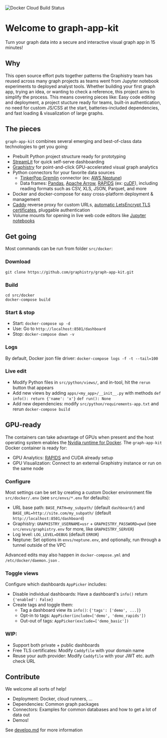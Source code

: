 ![Docker Cloud Build Status](https://img.shields.io/docker/cloud/build/graphistry/graph-app-kit-st)

# Welcome to graph-app-kit

Turn your graph data into a secure and interactive visual graph app in 15 minutes! 

## Why

This open source effort puts together patterns the Graphistry team has reused across many graph projects as teams went from Jupyter notebook experiments to deployed analyst tools. Whether building your first graph app, trying an idea,  or wanting to check a reference, this project aims to simplify the process. This means covering pieces like: Easy code editing and deployment, a project stucture ready for teams, built-in authentication, no need for custom JS/CSS at the start, batteries-included dependencies, and fast loading & visualization of large graphs.

## The pieces

`graph-app-kit` combines several emerging and best-of-class data technologies to get you going:

* Prebuilt Python project structure ready for prototyping
* [StreamLit](https://www.streamlit.io/) for quick self-serve dashboarding
* [Graphistry](https://www.graphistry.com/get-started) for point-and-click GPU-accelerated visual graph analytics
* Python connectors for your favorite data sources
   * [TinkerPop Gremlin](https://tinkerpop.apache.org/) connector (ex: [AWS Neptune](https://aws.amazon.com/neptune/))
   * Data frames: [Pandas](https://pandas.pydata.org/), [Apache Arrow](https://arrow.apache.org/), [RAPIDS](https://rapids.ai/) (ex: [cuDF](https://github.com/rapidsai/cudf)), including reading formats such as CSV, XLS, JSON, Parquet, and more
* Docker and docker-compose for easy cross-platform deployment & management
* [Caddy](https://caddyserver.com/) reverse proxy for custom URLs, [automatic LetsEncrypt TLS certificates](http://letsencrypt.org/), pluggable authentication
* Volume mounts for opening in live web code editors like [Jupyter notebooks](https://jupyter.org/)


## Get going

Most commands can be run from folder `src/docker`:

### Download

```
git clone https://github.com/graphistry/graph-app-kit.git
```

### Build

```
cd src/docker
docker-compose build
```

### Start & stop

* Start: `docker-compose up -d`
* Use: Go to `http://localhost:8501/dashboard`
* Stop: `docker-compose down -v`

### Logs

By default, Docker json file driver: `docker-compose logs -f -t --tail=100`

### Live edit

* Modify Python files in `src/python/views/`, and in-tool, hit the `rerun` button that appears
* Add new views by adding `apps/<my_app>/__init__.py` with methods `def info(): return {'name': 'x'}` `def run(): None`
* Add new dependencies: modify `src/python/requirements-app.txt` and rerun `docker-compose build`

## GPU-ready

The containers can take advantage of GPUs when present and the host operating system enables the [Nvidia runtime for Docker](https://github.com/NVIDIA/nvidia-docker). The `graph-app-kit` Docker container is ready for:

* GPU Analytics:  [RAPIDS](https://www.rapids.ai) and CUDA already setup
* GPU Visualization: Connect to an external Graphistry instance or run on the same node

### Configure

Most settings can be set by creating a custom Docker environment file `src/docker/.env` (see `src/envs/*.env` for defaults):

* URL base path: `BASE_PATH=my_subpath/` (default `dashboard/`) and `BASE_URL=http://site.com/my_subpath/` (default `http://localhost:8501/dashboard`)
* Graphistry: `GRAPHISTRY_USERNAME=usr` + `GRAPHISTRY_PASSWORD=pwd` (see `src/envs/graphistry.env` for more, like `GRAPHISTRY_SERVER`)
* Log level: `LOG_LEVEL=DEBUG` (default `ERROR`)
* Neptune: Set options in `envs/neptune.env`, and optionally, run through a tunnel outside of the VPC

Advanced edits may also happen in `docker-compose.yml` and `/etc/docker/daemon.json` . 

### Toggle views

Configure which dashboards `AppPicker` includes:

* Disable individual dashboards: Have a dashboard's `info()` return `{'enabled': False}`
* Create tags and toggle them: 
  * Tag a dashboard view its `info()`: `{'tags': ['demo', ...]}`
  * Opt-in to tags: `AppPicker(include=['demo', 'demo_rapids'])`
  * Out-out of tags: `AppPicker(exclude=['demo_basic'])`


### WIP:
* Support both private + public dashboards
* Free TLS certificates: Modify `Caddyfile` with your domain name
* Reuse your auth provider: Modify `Caddyfile` with your JWT etc. auth check URL

## Contribute

We welcome all sorts of help!

* Deployment: Docker, cloud runners, ...
* Dependencies: Common graph packages
* Connectors: Examples for common databases and how to get a lot of data out
* Demos!

See [develop.md](develop.md) for more information